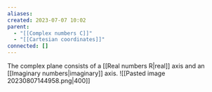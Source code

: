 ```yaml
---
aliases: 
created: 2023-07-07 10:02
parent:
  - "[[Complex numbers C]]"
  - "[[Cartesian coordinates]]"
connected: []
---
```

The complex plane consists of a [[Real numbers R|real]]  axis and an [[Imaginary numbers|imaginary]]  axis.
![[Pasted image 20230807144958.png|400]]


